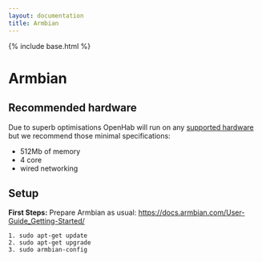 ```yaml
---
layout: documentation
title: Armbian
---
```


{% include base.html %}

# Armbian

## Recommended hardware

Due to superb optimisations OpenHab will run on any [supported hardware](https://www.armbian.com/download/?device_support=Supported) but we recommend those minimal specifications:
- 512Mb of memory
- 4 core 
- wired networking

## Setup

**First Steps:**
Prepare Armbian as usual:
https://docs.armbian.com/User-Guide_Getting-Started/

```shell
1. sudo apt-get update
2. sudo apt-get upgrade
3. sudo armbian-config
```
